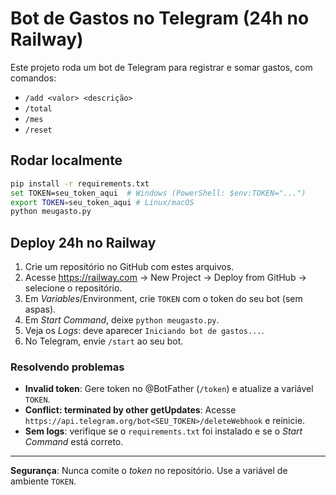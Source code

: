 
# Bot de Gastos no Telegram (24h no Railway)

Este projeto roda um bot de Telegram para registrar e somar gastos, com comandos:
- `/add <valor> <descrição>`
- `/total`
- `/mes`
- `/reset`

## Rodar localmente
```bash
pip install -r requirements.txt
set TOKEN=seu_token_aqui  # Windows (PowerShell: $env:TOKEN="...")
export TOKEN=seu_token_aqui # Linux/macOS
python meugasto.py
```

## Deploy 24h no Railway
1. Crie um repositório no GitHub com estes arquivos.
2. Acesse https://railway.com → New Project → Deploy from GitHub → selecione o repositório.
3. Em *Variables*/Environment, crie `TOKEN` com o token do seu bot (sem aspas).
4. Em *Start Command*, deixe `python meugasto.py`.
5. Veja os *Logs*: deve aparecer `Iniciando bot de gastos...`.
6. No Telegram, envie `/start` ao seu bot.

### Resolvendo problemas
- **Invalid token**: Gere token no @BotFather (`/token`) e atualize a variável `TOKEN`.
- **Conflict: terminated by other getUpdates**: Acesse
  `https://api.telegram.org/bot<SEU_TOKEN>/deleteWebhook` e reinicie.
- **Sem logs**: verifique se o `requirements.txt` foi instalado e se o *Start Command* está correto.

---

**Segurança**: Nunca comite o *token* no repositório. Use a variável de ambiente `TOKEN`.
